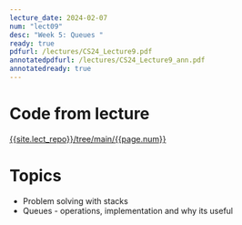 ```yaml
---
lecture_date: 2024-02-07
num: "lect09"
desc: "Week 5: Queues "
ready: true
pdfurl: /lectures/CS24_Lecture9.pdf
annotatedpdfurl: /lectures/CS24_Lecture9_ann.pdf
annotatedready: true
---
```

# Code from lecture
[{{site.lect_repo}}/tree/main/{{page.num}}]({{site.lect_repo}}/tree/main/{{page.num}})

# Topics
* Problem solving with stacks
* Queues - operations, implementation and why its useful